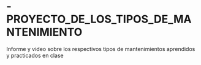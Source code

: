 # -PROYECTO_DE_LOS_TIPOS_DE_MANTENIMIENTO
Informe y video sobre los respectivos tipos de mantenimientos aprendidos y practicados en clase
